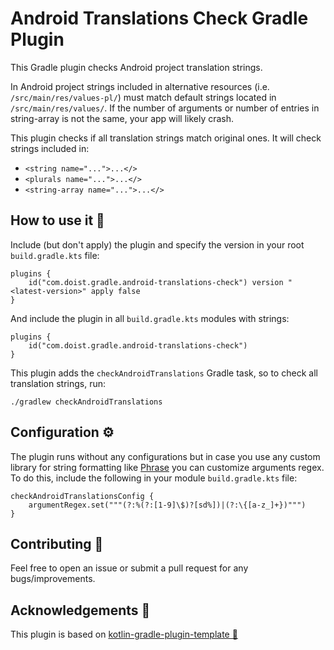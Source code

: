 # Android Translations Check Gradle Plugin

This Gradle plugin checks Android project translation strings. 

In Android project strings included in alternative resources (i.e. `/src/main/res/values-pl/`) must 
match default strings located in `/src/main/res/values/`. If the number of arguments or number of
entries in string-array is not the same, your app will likely crash. 

This plugin checks if all translation strings match original ones. It will check strings included 
in:
- `<string name="...">...</>`
- `<plurals name="...">...</>`
- `<string-array name="...">...</>`

## How to use it 👣

Include (but don't apply) the plugin and specify the version in your root `build.gradle.kts` file:

```
plugins {
    id("com.doist.gradle.android-translations-check") version "<latest-version>" apply false
}
```

And include the plugin in all `build.gradle.kts` modules with strings:  
```
plugins {
    id("com.doist.gradle.android-translations-check")
}
```

This plugin adds the `checkAndroidTranslations` Gradle task, so to check all translation strings,
run:
```
./gradlew checkAndroidTranslations
``` 

## Configuration ⚙️

The plugin runs without any configurations but in case you use any custom library for string 
formatting like [Phrase](https://github.com/square/phrase) you can customize arguments regex. To do 
this, include the following in your module `build.gradle.kts` file:
```
checkAndroidTranslationsConfig {
    argumentRegex.set("""(?:%(?:[1-9]\$)?[sd%])|(?:\{[a-z_]+})""")
}
``` 

## Contributing 🤝

Feel free to open an issue or submit a pull request for any bugs/improvements.

## Acknowledgements 🙏
This plugin is based on [kotlin-gradle-plugin-template 🐘](https://github.com/cortinico/kotlin-gradle-plugin-template)
